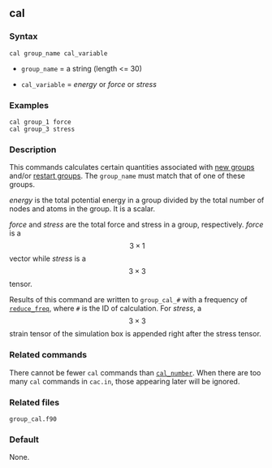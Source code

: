 ## cal

### Syntax

	cal group_name cal_variable

* `group_name` = a string (length <= 30)

* `cal_variable` = _energy_ or _force_ or _stress_

### Examples

	cal group_1 force
	cal group_3 stress

### Description

This commands calculates certain quantities associated with [new groups](group.md) and/or [restart groups](group_num.md). The `group_name` must match that of one of these groups.

_energy_ is the total potential energy in a group divided by the total number of nodes and atoms in the group. It is a scalar.

_force_ and _stress_ are the total force and stress in a group, respectively. _force_ is a $$3\times 1$$ vector while _stress_ is a $$3\times 3$$ tensor.

Results of this command are written to `group_cal_#` with a frequency of [`reduce_freq`](dump.md), where `#` is the ID of calculation. For _stress_, a $$3\times 3$$ strain tensor of the simulation box is appended right after the stress tensor.

### Related commands

There cannot be fewer `cal` commands than [`cal_number`](cal_num.md). When there are too many `cal` commands in `cac.in`, those appearing later will be ignored.

### Related files

`group_cal.f90`

### Default

None.
